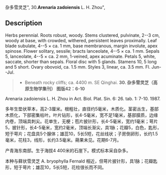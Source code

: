 杂多雪灵芝",
30.**Arenaria zadoiensis** L. H. Zhou",

## Description
Herbs perennial. Roots robust, woody. Stems clustered, pulvinate, 2--3 cm, woody at base, with crowded, withered, persistent leaves proximally. Leaf blade subulate, 4--5 × ca. 1 mm, base membranous, margin involute, apex spinose. Flower solitary, sessile; bracts lanceolate, 4--5 × ca. 1 mm. Sepals 5, lanceolate, 4--5 × ca. 2 mm, 1-veined, apex acuminate. Petals 5, white, saccate, shorter than sepals. Floral disc with 5 glands. Stamens 10, 5 long and 5 short. Ovary obovoid, ca. 1.5 mm. Styles 3, linear, ca. 3.5 mm. Fl. Jun--Jul.

> * Beneath rocky cliffs; ca. 4400 m. SE Qinghai.
**30. 杂多雪灵芝（高原生物学集刊） 图版42：6-10**

Arenaria zadoiensis L. H. Zhou in Act. Biol. Plat. Sin. 6: 26. tab. 1: 7-10. 1987.

多年生垫状草本，高2-3厘米。根粗壮，直径约5毫米，木质化。茎密丛生，基部木质化，下部密集枯叶。叶片钻形，长4-5毫米，宽不足1毫米，基部膜质，边缘内卷，顶端具刺尖。花单生，无梗；苞片披针形，长4-5毫米，宽约1毫米；萼片5，披针形，长4-5毫米，宽约2毫米，顶端长渐尖，具1脉；花瓣5，白色，匙形，短于萼片；花盘具5个腺体；雄蕊10，5长5短，花丝线状；子房倒卵形，长约1.5毫米，花柱3，线形，长约3.5毫米。蒴果未见。花期6-7月。

产青海东南部。生于海拔4 400米的石崖下。模式标本采自杂多。

本种与藓状雪灵芝 A. bryophylla Fernald 相近，但萼片披针形，具1脉；花瓣匙形，短于萼片；雄蕊10，5长5短，花柱很长而不同。
